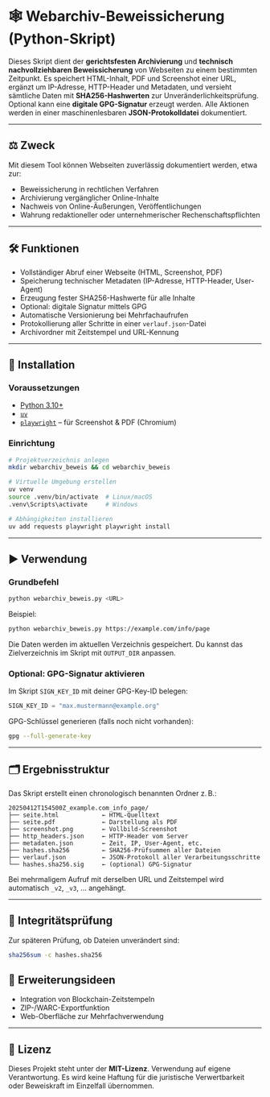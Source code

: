 # 🕸️ Webarchiv-Beweissicherung (Python-Skript)

Dieses Skript dient der **gerichtsfesten Archivierung** und **technisch nachvollziehbaren Beweissicherung** von Webseiten zu einem bestimmten Zeitpunkt. Es speichert HTML-Inhalt, PDF und Screenshot einer URL, ergänzt um IP-Adresse, HTTP-Header und Metadaten, und versieht sämtliche Daten mit **SHA256-Hashwerten** zur Unveränderlichkeitsprüfung. Optional kann eine **digitale GPG-Signatur** erzeugt werden. Alle Aktionen werden in einer maschinenlesbaren **JSON-Protokolldatei** dokumentiert.

---

## ⚖️ Zweck

Mit diesem Tool können Webseiten zuverlässig dokumentiert werden, etwa zur:

- Beweissicherung in rechtlichen Verfahren
- Archivierung vergänglicher Online-Inhalte
- Nachweis von Online-Äußerungen, Veröffentlichungen
- Wahrung redaktioneller oder unternehmerischer Rechenschaftspflichten

---

## 🛠️ Funktionen

- Vollständiger Abruf einer Webseite (HTML, Screenshot, PDF)
- Speicherung technischer Metadaten (IP-Adresse, HTTP-Header, User-Agent)
- Erzeugung fester SHA256-Hashwerte für alle Inhalte
- Optional: digitale Signatur mittels GPG
- Automatische Versionierung bei Mehrfachaufrufen
- Protokollierung aller Schritte in einer `verlauf.json`-Datei
- Archivordner mit Zeitstempel und URL-Kennung

---

## 🚀 Installation

### Voraussetzungen

- [Python 3.10+](https://www.python.org/)
- [`uv`](https://github.com/astral-sh/uv) 
- [`playwright`](https://playwright.dev/python/) – für Screenshot & PDF (Chromium)

### Einrichtung

```bash
# Projektverzeichnis anlegen
mkdir webarchiv_beweis && cd webarchiv_beweis

# Virtuelle Umgebung erstellen
uv venv
source .venv/bin/activate  # Linux/macOS
.venv\Scripts\activate     # Windows

# Abhängigkeiten installieren
uv add requests playwright playwright install
```

---

## ▶️ Verwendung

### Grundbefehl

```bash
python webarchiv_beweis.py <URL>
```

Beispiel:

```bash
python webarchiv_beweis.py https://example.com/info/page
```

Die Daten werden im aktuellen Verzeichnis gespeichert. Du kannst das Zielverzeichnis im Skript mit `OUTPUT_DIR` anpassen.

### Optional: GPG-Signatur aktivieren

Im Skript `SIGN_KEY_ID` mit deiner GPG-Key-ID belegen:

```python
SIGN_KEY_ID = "max.mustermann@example.org"
```

GPG-Schlüssel generieren (falls noch nicht vorhanden):

```bash
gpg --full-generate-key
```

---

## 🗂️ Ergebnisstruktur

Das Skript erstellt einen chronologisch benannten Ordner z. B.:

```
20250412T154500Z_example.com_info_page/
├── seite.html            ← HTML-Quelltext
├── seite.pdf             ← Darstellung als PDF
├── screenshot.png        ← Vollbild-Screenshot
├── http_headers.json     ← HTTP-Header vom Server
├── metadaten.json        ← Zeit, IP, User-Agent, etc.
├── hashes.sha256         ← SHA256-Prüfsummen aller Dateien
├── verlauf.json          ← JSON-Protokoll aller Verarbeitungsschritte
└── hashes.sha256.sig     ← (optional) GPG-Signatur
```

Bei mehrmaligem Aufruf mit derselben URL und Zeitstempel wird automatisch `_v2`, `_v3`, ... angehängt.

---

## 🔐 Integritätsprüfung

Zur späteren Prüfung, ob Dateien unverändert sind:

```bash
sha256sum -c hashes.sha256
```

## 🧩 Erweiterungsideen

- Integration von Blockchain-Zeitstempeln
- ZIP-/WARC-Exportfunktion
- Web-Oberfläche zur Mehrfachverwendung

---

## 📄 Lizenz

Dieses Projekt steht unter der **MIT-Lizenz**. Verwendung auf eigene Verantwortung. Es wird keine Haftung für die juristische Verwertbarkeit oder Beweiskraft im Einzelfall übernommen.

